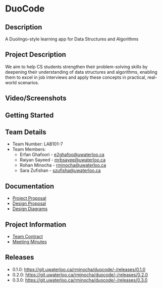 # DuoCode

## Description
A Duolingo-style learning app for Data Structures and Algorithms

## Project Description
We aim to help CS students strengthen their problem-solving skills by deepening their understanding of data structures and algorithms, 
enabling them to excel in job interviews and apply these concepts in practical, real-world scenarios.

## Video/Screenshots

## Getting Started

## Team Details
- Team Number: LAB101-7
- Team Members:
  - Erfan Ghafoori - [e2ghafoo@uwaterloo.ca](mailto:e2ghafoo@uwaterloo.ca)
  - Raiyan Sayeed - [mrbsayee@uwaterloo.ca](mailto:mrbsayee@uwaterloo.ca)
  - Rohan Minocha - [rminocha@uwaterloo.ca](mailto:rminocha@uwaterloo.ca)
  - Sara Zufishan - [szufisha@uwaterloo.ca](mailto:szufisha@uwaterloo.ca)

## Documentation
- [Project Proposal](https://git.uwaterloo.ca/rminocha/duocode/-/wikis/Project-Proposal)
- [Design Proposal](https://git.uwaterloo.ca/rminocha/duocode/-/wikis/Design-Proposal)
- [Design Diagrams](https://git.uwaterloo.ca/rminocha/duocode/-/wikis/Design-Diagrams)

## Project Information
- [Team Contract](https://git.uwaterloo.ca/rminocha/duocode/-/wikis/Team-Contract)
- [Meeting Minutes](https://git.uwaterloo.ca/rminocha/duocode/-/wikis/Meeting-Minutes)

## Releases 
- 0.1.0: https://git.uwaterloo.ca/rminocha/duocode/-/releases/0.1.0
- 0.2.0: https://git.uwaterloo.ca/rminocha/duocode/-/releases/0.2.0
- 0.3.0: https://git.uwaterloo.ca/rminocha/duocode/-/releases/0.3.0